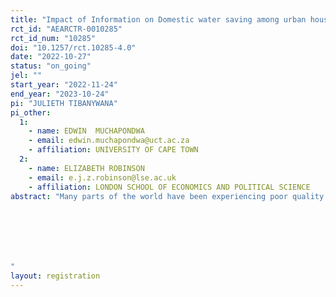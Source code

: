 ```yaml
---
title: "Impact of Information on Domestic water saving among urban households in Tanzania"
rct_id: "AEARCTR-0010285"
rct_id_num: "10285"
doi: "10.1257/rct.10285-4.0"
date: "2022-10-27"
status: "on_going"
jel: ""
start_year: "2022-11-24"
end_year: "2023-10-24"
pi: "JULIETH TIBANYWANA"
pi_other:
  1:
    - name: EDWIN  MUCHAPONDWA
    - email: edwin.muchapondwa@uct.ac.za
    - affiliation: UNIVERSITY OF CAPE TOWN
  2:
    - name: ELIZABETH ROBINSON
    - email: e.j.z.robinson@lse.ac.uk
    - affiliation: LONDON SCHOOL OF ECONOMICS AND POLITICAL SCIENCE
abstract: "Many parts of the world have been experiencing poor quality water, which has not been sufficient, especially at the domestic level where water usage keeps on increasing over time. It is expected that the demand for water will be greater than the supply by 40% as a result of a fast-growing population and poor water management. Tanzania is among the developing countries that have been facing water scarcity for households living in urban areas and for those that have access to it, its availability is unreliable, irregular, and highly erratic, and as a result, households do not consider water from authorities as the main source. This scarcity of water and its unreliability calls for the need to conserve water as an important natural resource. Therefore, this study proposes to use randomized control trials to investigate whether the provision of information on water usage can influence urban domestic households water saving behavior. This study will disseminate knowledge to local authorities and the public about the importance of being accountable in the use and management of water resources in line with the Tanzania’s development vision of 2025 on effective utilization and management of natural resources. This will guide policy decisions that aim at promoting efficient use of water. The paper will use baseline data from the government water authority and survey data which will be collected in Dar es Salaam city, Tanzania. A sample size of 900 urban households will be surveyed while during an intervention, 1600 households will be used.



"
layout: registration
---
```


